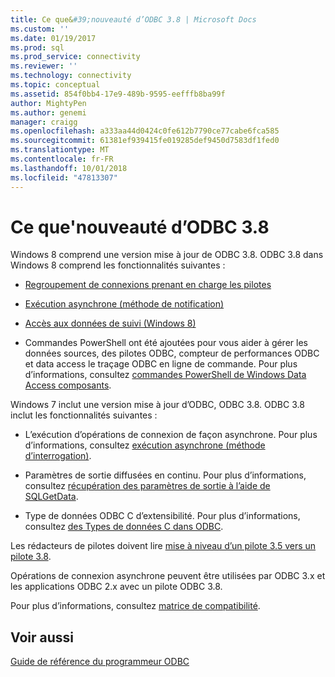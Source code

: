 ```yaml
---
title: Ce que&#39;nouveauté d’ODBC 3.8 | Microsoft Docs
ms.custom: ''
ms.date: 01/19/2017
ms.prod: sql
ms.prod_service: connectivity
ms.reviewer: ''
ms.technology: connectivity
ms.topic: conceptual
ms.assetid: 854f0bb4-17e9-489b-9595-eefffb8ba99f
author: MightyPen
ms.author: genemi
manager: craigg
ms.openlocfilehash: a333aa44d0424c0fe612b7790ce77cabe6fca585
ms.sourcegitcommit: 61381ef939415fe019285def9450d7583df1fed0
ms.translationtype: MT
ms.contentlocale: fr-FR
ms.lasthandoff: 10/01/2018
ms.locfileid: "47813307"
---
```

# <a name="what39s-new-in-odbc-38"></a>Ce que&#39;nouveauté d’ODBC 3.8
Windows 8 comprend une version mise à jour de ODBC 3.8. ODBC 3.8 dans Windows 8 comprend les fonctionnalités suivantes :  
  
-   [Regroupement de connexions prenant en charge les pilotes](../../odbc/reference/develop-app/driver-aware-connection-pooling.md)  
  
-   [Exécution asynchrone (méthode de notification)](../../odbc/reference/develop-app/asynchronous-execution-notification-method.md)  
  
-   [Accès aux données de suivi (Windows 8)](https://msdn.microsoft.com/library/windows/desktop/hh829624.aspx)  
  
-   Commandes PowerShell ont été ajoutées pour vous aider à gérer les données sources, des pilotes ODBC, compteur de performances ODBC et data access le traçage ODBC en ligne de commande.  Pour plus d’informations, consultez [commandes PowerShell de Windows Data Access composants](https://msdn.microsoft.com/library/windows/desktop/jj134064.aspx).  
  
 Windows 7 inclut une version mise à jour d’ODBC, ODBC 3.8. ODBC 3.8 inclut les fonctionnalités suivantes :  
  
-   L’exécution d’opérations de connexion de façon asynchrone. Pour plus d’informations, consultez [exécution asynchrone (méthode d’interrogation)](../../odbc/reference/develop-app/asynchronous-execution-polling-method.md).  
  
-   Paramètres de sortie diffusées en continu. Pour plus d’informations, consultez [récupération des paramètres de sortie à l’aide de SQLGetData](../../odbc/reference/develop-app/retrieving-output-parameters-using-sqlgetdata.md).  
  
-   Type de données ODBC C d’extensibilité. Pour plus d’informations, consultez [des Types de données C dans ODBC](../../odbc/reference/develop-app/c-data-types-in-odbc.md).  
  
 Les rédacteurs de pilotes doivent lire [mise à niveau d’un pilote 3.5 vers un pilote 3.8](../../odbc/reference/develop-driver/upgrading-a-3-5-driver-to-a-3-8-driver.md).  
  
 Opérations de connexion asynchrone peuvent être utilisées par ODBC 3.x et les applications ODBC 2.x avec un pilote ODBC 3.8.  
  
 Pour plus d’informations, consultez [matrice de compatibilité](../../odbc/reference/develop-app/compatibility-matrix.md).  
  
## <a name="see-also"></a>Voir aussi  
 [Guide de référence du programmeur ODBC](../../odbc/reference/odbc-programmer-s-reference.md)
